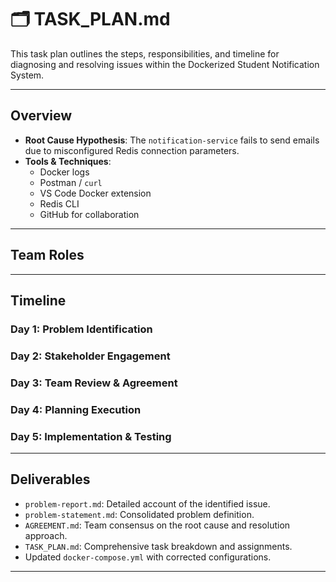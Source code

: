 # 🗂 TASK_PLAN.md

This task plan outlines the steps, responsibilities, and timeline for diagnosing and resolving issues within the Dockerized Student Notification System.

---

## Overview

- **Root Cause Hypothesis**: The `notification-service` fails to send emails due to misconfigured Redis connection parameters.
- **Tools & Techniques**:
  - Docker logs
  - Postman / `curl`
  - VS Code Docker extension
  - Redis CLI
  - GitHub for collaboration

---

## Team Roles


---

## Timeline

### **Day 1: Problem Identification**


### **Day 2: Stakeholder Engagement**


### **Day 3: Team Review & Agreement**


### **Day 4: Planning Execution**


### **Day 5: Implementation & Testing**


---

## Deliverables

- `problem-report.md`: Detailed account of the identified issue.
- `problem-statement.md`: Consolidated problem definition.
- `AGREEMENT.md`: Team consensus on the root cause and resolution approach.
- `TASK_PLAN.md`: Comprehensive task breakdown and assignments.
- Updated `docker-compose.yml` with corrected configurations.

---
